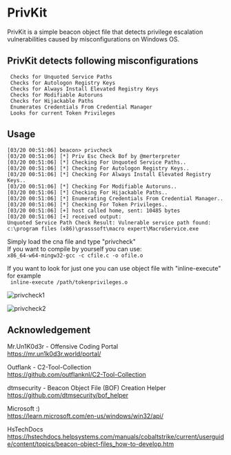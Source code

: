 # PrivKit
PrivKit is a simple beacon object file that detects privilege escalation vulnerabilities caused by misconfigurations on Windows OS.

## PrivKit detects following misconfigurations

```
 Checks for Unquoted Service Paths
 Checks for Autologon Registry Keys
 Checks for Always Install Elevated Registry Keys
 Checks for Modifiable Autoruns
 Checks for Hijackable Paths
 Enumerates Credentials From Credential Manager
 Looks for current Token Privileges
 ```
 
 ## Usage
 
```
[03/20 00:51:06] beacon> privcheck
[03/20 00:51:06] [*] Priv Esc Check Bof by @merterpreter
[03/20 00:51:06] [*] Checking For Unquoted Service Paths..
[03/20 00:51:06] [*] Checking For Autologon Registry Keys..
[03/20 00:51:06] [*] Checking For Always Install Elevated Registry Keys..
[03/20 00:51:06] [*] Checking For Modifiable Autoruns..
[03/20 00:51:06] [*] Checking For Hijackable Paths..
[03/20 00:51:06] [*] Enumerating Credentials From Credential Manager..
[03/20 00:51:06] [*] Checking For Token Privileges..
[03/20 00:51:06] [+] host called home, sent: 10485 bytes
[03/20 00:51:06] [+] received output:
Unquoted Service Path Check Result: Vulnerable service path found: c:\program files (x86)\grasssoft\macro expert\MacroService.exe
```

 Simply load the cna file and type "privcheck"<br>
 If you want to compile by yourself you can use:<br>
```x86_64-w64-mingw32-gcc -c cfile.c -o ofile.o```

If you want to look for just one you can use object file with "inline-execute" for example<br>
``` inline-execute /path/tokenprivileges.o```

![privcheck1](https://user-images.githubusercontent.com/48562581/226249192-84da03d5-435a-4da0-a6e6-4c451d2403e4.PNG)

![privcheck2](https://user-images.githubusercontent.com/48562581/226249135-a2444998-8c4f-4783-9b60-726c887032e4.PNG)

 ## Acknowledgement
 
 Mr.Un1K0d3r - Offensive Coding Portal <br>
https://mr.un1k0d3r.world/portal/

Outflank - C2-Tool-Collection<br>
https://github.com/outflanknl/C2-Tool-Collection

dtmsecurity - Beacon Object File (BOF) Creation Helper<br>
https://github.com/dtmsecurity/bof_helper

Microsoft :) <br>
https://learn.microsoft.com/en-us/windows/win32/api/

HsTechDocs
https://hstechdocs.helpsystems.com/manuals/cobaltstrike/current/userguide/content/topics/beacon-object-files_how-to-develop.htm


